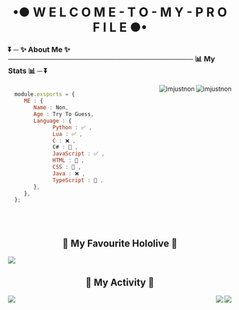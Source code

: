 <h1 align="center">•● W E L C O M E - T O - M Y - P R O F I L E ●•</h1>

<h3 align="left">⏬ ─ ✨ <strong>About Me</strong> ✨ ──────────────────────────────────── 📊 <strong>My Stats</strong> 📊 ─ ⏬</h3> 


<img align="right" src="https://github-readme-stats.vercel.app/api?username=ImJustNon&&show_icons=true&title_color=427bff&icon_color=bb2acf&text_color=000000&bg_color=FFFFFF" alt="imjustnon"/>
<img align="right" src="https://github-readme-streak-stats.herokuapp.com/?user=imjustnon&" alt="imjustnon"/> 

```js

  module.exsports = {
     ME : {
        Name : Non,
        Age : Try To Guess,
        Language : {
              Python : ✅ ,
              Lua : ✅ ,
              C : ❌ ,
              C# : 📙 ,
              JavaScript : ✅ ,
              HTML : 📙 ,
              CSS : 📙 ,
              Java : ❌ ,
              TypeScript : 📙 ,
        },
     },
  };
```
<br /> <br /> 


<h2 align="center">💖 My Favourite Hololive 💖</h2>

![](https://cdn.discordapp.com/attachments/831877886680104971/905424865190899723/Konachan.com_-_323955_sample.jpg)

<h2 align="center">🎨 <strong>My Activity</strong> 🎨</h2>
<img align="right" src="https://github-profile-trophy.vercel.app/?username=imjustnon" />
<img align="left" src="https://github-readme-stats.vercel.app/api/top-langs?username=imjustnon&show_icons=true&locale=en&layout=compact" />
<img align="right" src="https://github-profile-trophy.vercel.app/?username=imjustnon" />


<!--⚙ **[Source Code](https://github.com/ImJustNon/ImJustNon)** ⚙ -->

